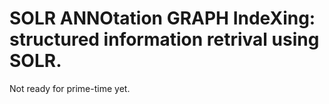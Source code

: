 SOLR ANNOtation GRAPH IndeXing: structured information retrival using SOLR.
===================

Not ready for prime-time yet.
